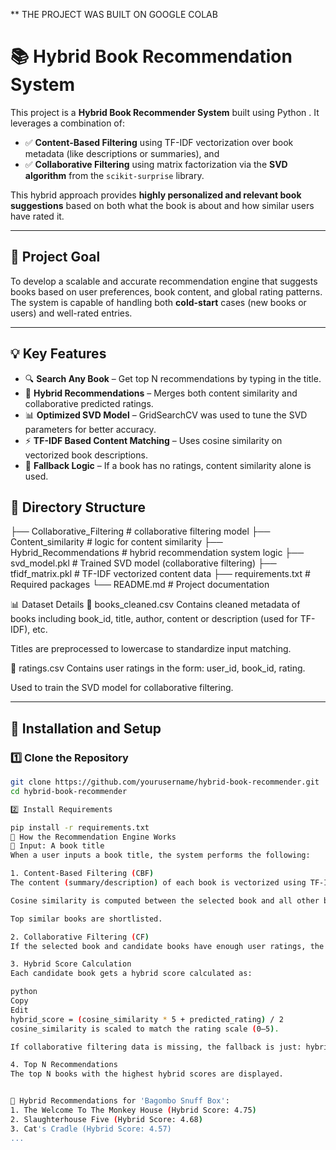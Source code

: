 ** THE PROJECT WAS BUILT ON GOOGLE COLAB

# 📚 Hybrid Book Recommendation System

This project is a **Hybrid Book Recommender System** built using Python . It leverages a combination of:
- ✅ **Content-Based Filtering** using TF-IDF vectorization over book metadata (like descriptions or summaries), and
- ✅ **Collaborative Filtering** using matrix factorization via the **SVD algorithm** from the `scikit-surprise` library.

This hybrid approach provides **highly personalized and relevant book suggestions** based on both what the book is about and how similar users have rated it.

---
## 🎯 Project Goal

To develop a scalable and accurate recommendation engine that suggests books based on user preferences, book content, and global rating patterns. The system is capable of handling both **cold-start** cases (new books or users) and well-rated entries.

---
## 💡 Key Features

- 🔍 **Search Any Book** – Get top N recommendations by typing in the title.
- 📖 **Hybrid Recommendations** – Merges both content similarity and collaborative predicted ratings.
- 📊 **Optimized SVD Model** – GridSearchCV was used to tune the SVD parameters for better accuracy.
- ⚡ **TF-IDF Based Content Matching** – Uses cosine similarity on vectorized book descriptions.
- 🎯 **Fallback Logic** – If a book has no ratings, content similarity alone is used.

## 📁 Directory Structure

├── Collaborative_Filtering # collaborative filtering model
├── Content_similarity # logic for content similarity
├── Hybrid_Recommendations # hybrid recommendation system logic
├── svd_model.pkl # Trained SVD model (collaborative filtering)
├── tfidf_matrix.pkl # TF-IDF vectorized content data
├── requirements.txt # Required packages
└── README.md # Project documentation

📊 Dataset Details
🔹 books_cleaned.csv
Contains cleaned metadata of books including book_id, title, author, content or description (used for TF-IDF), etc.

Titles are preprocessed to lowercase to standardize input matching.

🔹 ratings.csv
Contains user ratings in the form: user_id, book_id, rating.

Used to train the SVD model for collaborative filtering.


---

## 🔧 Installation and Setup

### 1️⃣ Clone the Repository

```bash
git clone https://github.com/yourusername/hybrid-book-recommender.git
cd hybrid-book-recommender

2️⃣ Install Requirements

pip install -r requirements.txt
🧠 How the Recommendation Engine Works
💬 Input: A book title
When a user inputs a book title, the system performs the following:

1. Content-Based Filtering (CBF)
The content (summary/description) of each book is vectorized using TF-IDF.

Cosine similarity is computed between the selected book and all other books.

Top similar books are shortlisted.

2. Collaborative Filtering (CF)
If the selected book and candidate books have enough user ratings, the SVD model predicts how much a similar user would rate the candidate book.

3. Hybrid Score Calculation
Each candidate book gets a hybrid score calculated as:

python
Copy
Edit
hybrid_score = (cosine_similarity * 5 + predicted_rating) / 2
cosine_similarity is scaled to match the rating scale (0–5).

If collaborative filtering data is missing, the fallback is just: hybrid_score = cosine_similarity * 5.

4. Top N Recommendations
The top N books with the highest hybrid scores are displayed.


📘 Hybrid Recommendations for 'Bagombo Snuff Box':
1. The Welcome To The Monkey House (Hybrid Score: 4.75)
2. Slaughterhouse Five (Hybrid Score: 4.68)
3. Cat's Cradle (Hybrid Score: 4.57)
...



